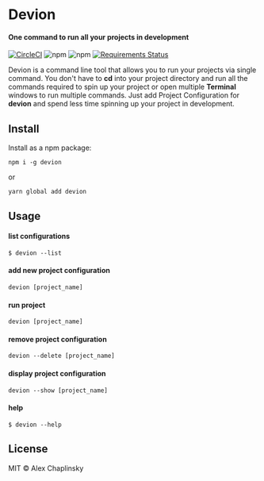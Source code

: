 # Devion
#### One command to run all your projects in development

[![CircleCI](https://circleci.com/gh/alchaplinsky/devion.svg?style=svg)](https://circleci.com/gh/alchaplinsky/devion)
![npm](https://img.shields.io/npm/v/devion?color=blue&label=npm%20verstion)
![npm](https://img.shields.io/npm/dt/devion?label=downloads)
[![Requirements Status](https://requires.io/github/alchaplinsky/devion/requirements.svg?branch=master)](https://requires.io/github/alchaplinsky/devion/requirements/?branch=master)

Devion is a command line tool that allows you to run your projects via single command. You don't have to **cd** into your project directory and run all the commands required to spin up your project or open multiple **Terminal** windows to run multiple commands. Just add Project Configuration for **devion** and spend less time spinning up your project in development.

## Install
Install as a npm package:

```
npm i -g devion
```
or
```
yarn global add devion 
```

## Usage

#### list configurations

```
$ devion --list
```

#### add new project configuration
```
devion [project_name]
```

#### run project
```
devion [project_name]
```

#### remove project configuration
```
devion --delete [project_name]
```

#### display project configuration
```
devion --show [project_name]
```

#### help

```
$ devion --help
```


## License

MIT © Alex Chaplinsky
